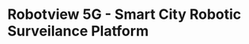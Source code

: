 <!-- TITLE: Robotview 5G -->
<!-- SUBTITLE: Smart City Robotic Surveilance Platform -->

# Robotview 5G - Smart City Robotic Surveilance Platform